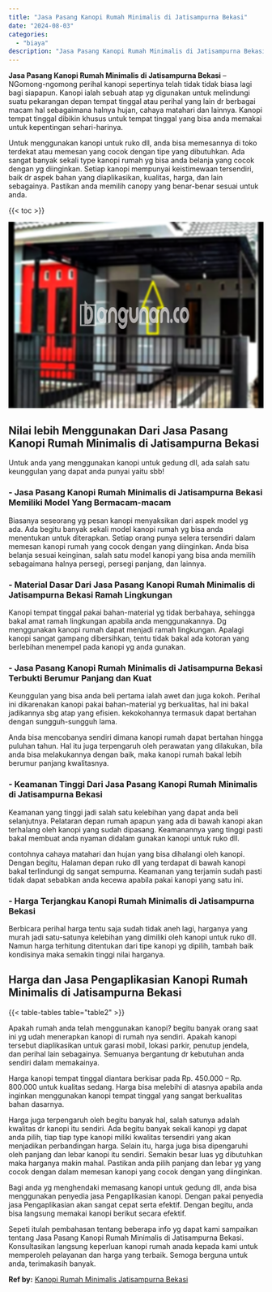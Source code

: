 ```yaml
---
title: "Jasa Pasang Kanopi Rumah Minimalis di Jatisampurna Bekasi"
date: "2024-08-03"
categories: 
  - "biaya"
description: "Jasa Pasang Kanopi Rumah Minimalis di Jatisampurna Bekasi. Sepeti itulah pembahasan tentang beberapa info yg dapat kami sampaikan tentang Jasa Pasang Kanopi..."
---
```


**Jasa Pasang Kanopi Rumah Minimalis di Jatisampurna Bekasi** – NGomong-ngomong perihal kanopi sepertinya telah tidak tidak biasa lagi bagi siapapun. Kanopi ialah sebuah atap yg digunakan untuk melindungi suatu pekarangan depan tempat tinggal atau perihal yang lain dr berbagai macam hal sebagaimana halnya hujan, cahaya matahari dan lainnya. Kanopi tempat tinggal dibikin khusus untuk tempat tinggal yang bisa anda memakai untuk kepentingan sehari-harinya.

Untuk menggunakan kanopi untuk ruko dll, anda bisa memesannya di toko terdekat atau memesan yang cocok dengan tipe yang dibutuhkan. Ada sangat banyak sekali type kanopi rumah yg bisa anda belanja yang cocok dengan yg diinginkan. Setiap kanopi mempunyai keistimewaan tersendiri, baik dr aspek bahan yang diaplikasikan, kualitas, harga, dan lain sebagainya. Pastikan anda memilih canopy yang benar-benar sesuai untuk anda.

{{< toc >}}

![Jasa Pasang Kanopi Rumah Minimalis di Jatisampurna Bekasi](/images/harga-kanopi-minimalis-61.png)

## Nilai lebih Menggunakan Dari Jasa Pasang Kanopi Rumah Minimalis di Jatisampurna Bekasi

Untuk anda yang menggunakan kanopi untuk gedung dll, ada salah satu keunggulan yang dapat anda punyai yaitu sbb!

### \- Jasa Pasang Kanopi Rumah Minimalis di Jatisampurna Bekasi Memiliki Model Yang Bermacam-macam

Biasanya seseorang yg pesan kanopi menyaksikan dari aspek model yg ada. Ada begitu banyak sekali model kanopi rumah yg bisa anda menentukan untuk diterapkan. Setiap orang punya selera tersendiri dalam memesan kanopi rumah yang cocok dengan yang diinginkan. Anda bisa belanja sesuai keinginan, salah satu model kanopi yang bisa anda memilih sebagaimana halnya persegi, persegi panjang, dan lainnya.

### \- Material Dasar Dari Jasa Pasang Kanopi Rumah Minimalis di Jatisampurna Bekasi Ramah Lingkungan

Kanopi tempat tinggal pakai bahan-material yg tidak berbahaya, sehingga bakal amat ramah lingkungan apabila anda menggunakannya. Dg menggunakan kanopi rumah dapat menjadi ramah lingkungan. Apalagi kanopi sangat gampang dibersihkan, tentu tidak bakal ada kotoran yang berlebihan menempel pada kanopi yg anda gunakan.

### \- Jasa Pasang Kanopi Rumah Minimalis di Jatisampurna Bekasi Terbukti Berumur Panjang dan Kuat

Keunggulan yang bisa anda beli pertama ialah awet dan juga kokoh. Perihal ini dikarenakan kanopi pakai bahan-material yg berkualitas, hal ini bakal jadikannya sbg atap yang efisien. kekokohannya termasuk dapat bertahan dengan sungguh-sungguh lama.

Anda bisa mencobanya sendiri dimana kanopi rumah dapat bertahan hingga puluhan tahun. Hal itu juga terpengaruh oleh perawatan yang dilakukan, bila anda bisa melakukannya dengan baik, maka kanopi rumah bakal lebih berumur panjang kwalitasnya.

### \- Keamanan Tinggi Dari Jasa Pasang Kanopi Rumah Minimalis di Jatisampurna Bekasi

Keamanan yang tinggi jadi salah satu kelebihan yang dapat anda beli selanjutnya. Pelataran depan rumah apapun yang ada di bawah kanopi akan terhalang oleh kanopi yang sudah dipasang. Keamanannya yang tinggi pasti bakal membuat anda nyaman didalam gunakan kanopi untuk ruko dll.

contohnya cahaya matahari dan hujan yang bisa dihalangi oleh kanopi. Dengan begitu, Halaman depan ruko dll yang terdapat di bawah kanopi bakal terlindungi dg sangat sempurna. Keamanan yang terjamin sudah pasti tidak dapat sebabkan anda kecewa apabila pakai kanopi yang satu ini.

### \- Harga Terjangkau Kanopi Rumah Minimalis di Jatisampurna Bekasi

Berbicara perihal harga tentu saja sudah tidak aneh lagi, harganya yang murah jadi satu-satunya kelebihan yang dimiliki oleh kanopi untuk ruko dll. Namun harga terhitung ditentukan dari tipe kanopi yg dipilih, tambah baik kondisinya maka semakin tinggi nilai harganya.

## Harga dan Jasa Pengaplikasian Kanopi Rumah Minimalis di Jatisampurna Bekasi

{{< table-tables table="table2" >}}

Apakah rumah anda telah menggunakan kanopi? begitu banyak orang saat ini yg udah menerapkan kanopi di rumah nya sendiri. Apakah kanopi tersebut diaplikasikan untuk garasi mobil, lokasi parkir, penutup jendela, dan perihal lain sebagainya. Semuanya bergantung dr kebutuhan anda sendiri dalam memakainya.

Harga kanopi tempat tinggal diantara berkisar pada Rp. 450.000 – Rp. 800.000 untuk kualitas sedang. Harga bisa melebihi di atasnya apabila anda inginkan menggunakan kanopi tempat tinggal yang sangat berkualitas bahan dasarnya.

Harga juga terpengaruh oleh begitu banyak hal, salah satunya adalah kwalitas dr kanopi itu sendiri. Ada begitu banyak sekali kanopi yg dapat anda pilih, tiap tiap type kanopi miliki kwalitas tersendiri yang akan menjadikan perbandingan harga. Selain itu, harga juga bisa dipengaruhi oleh panjang dan lebar kanopi itu sendiri. Semakin besar luas yg dibutuhkan maka harganya makin mahal. Pastikan anda pilih panjang dan lebar yg yang cocok dengan dalam memesan kanopi yang cocok dengan yang diinginkan.

Bagi anda yg menghendaki memasang kanopi untuk gedung dll, anda bisa menggunakan penyedia jasa Pengaplikasian kanopi. Dengan pakai penyedia jasa Pengaplikasian akan sangat cepat serta efektif. Dengan begitu, anda bisa langsung memakai kanopi berikut secara efektif.

Sepeti itulah pembahasan tentang beberapa info yg dapat kami sampaikan tentang Jasa Pasang Kanopi Rumah Minimalis di Jatisampurna Bekasi. Konsultasikan langsung keperluan kanopi rumah anada kepada kami untuk memperoleh pelayanan dan harga yang terbaik. Semoga berguna untuk anda, terimakasih banyak.

**Ref by:**  [Kanopi Rumah Minimalis Jatisampurna Bekasi](https://id.wikipedia.org/wiki/Kanopi)
